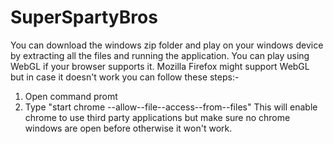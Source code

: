 # SuperSpartyBros

You can download the windows zip folder and play on your windows device by extracting all the files and running the application.
You can play using WebGL if your browser supports it.
Mozilla Firefox might support WebGL but in case it doesn't work you can follow these steps:-

1. Open command promt
2. Type "start chrome --allow--file--access--from--files" 
   This will enable chrome to use third party applications but make sure no chrome windows are open before otherwise it won't work.
